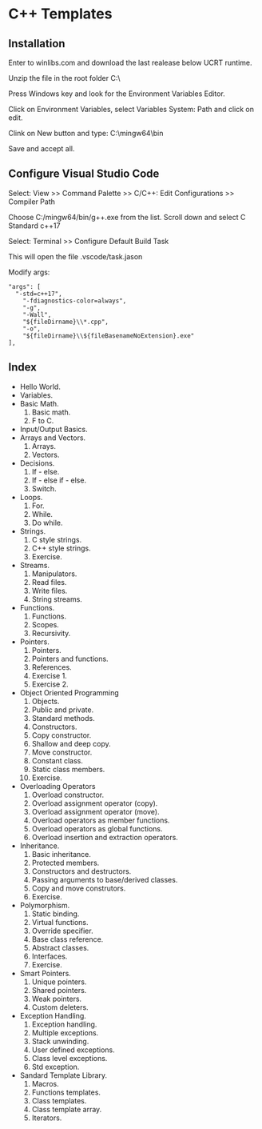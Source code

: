 # C++ Templates

## Installation

Enter to winlibs.com and download the last realease below UCRT runtime.

Unzip the file in the root folder C:\

Press Windows key and look for the Environment Variables Editor.

Click on Environment Variables, select Variables System: Path and click on edit.

Clink on New button and type: C:\mingw64\bin

Save and accept all.

## Configure Visual Studio Code

Select: View >> Command Palette >> C/C++: Edit Configurations >> Compiler Path

Choose C:/mingw64/bin/g++.exe from the list. Scroll down and select C Standard c++17

Select: Terminal >> Configure Default Build Task

This will open the file .vscode/task.jason

Modify args:

```
"args": [
  "-std=c++17",
	"-fdiagnostics-color=always",
	"-g",
	"-Wall",
	"${fileDirname}\\*.cpp",
	"-o",
	"${fileDirname}\\${fileBasenameNoExtension}.exe"
],
```

## Index

  + Hello World.
  + Variables.
  + Basic Math.
    1. Basic math.
    2. F to C.
  + Input/Output Basics.
  + Arrays and Vectors.
    1. Arrays.
    2. Vectors.
  + Decisions.
    1. If - else.
    2. If - else if - else.
    3. Switch.
  + Loops.
    1. For.
    2. While.
    3. Do while.
  + Strings.
    1. C style strings.
    2. C++ style strings.
    3. Exercise.
  + Streams.
    1. Manipulators.
    2. Read files.
    3. Write files.
    4. String streams.
  + Functions.
    1. Functions.
    2. Scopes.
    3. Recursivity.
  + Pointers.
    1. Pointers.
    2. Pointers and functions.
    3. References.
    4. Exercise 1.
    5. Exercise 2.
  + Object Oriented Programming
    1. Objects.
    2. Public and private.
    3. Standard methods.
    4. Constructors.
    5. Copy constructor.
    6. Shallow and deep copy.
    7. Move constructor.
    8. Constant class.
    9. Static class members.
    10. Exercise.
  + Overloading Operators
    1. Overload constructor.
    2. Overload assignment operator (copy).
    3. Overload assignment operator (move).
    4. Overload operators as member functions.
    5. Overload operators as global functions.
    6. Overload insertion and extraction operators.
  + Inheritance.
    1. Basic inheritance.
    2. Protected members.
    3. Constructors and destructors.
    4. Passing arguments to base/derived classes.
    5. Copy and move construtors.
    6. Exercise.
  + Polymorphism.
    1. Static binding.
    2. Virtual functions.
    3. Override specifier.
    4. Base class reference.
    5. Abstract classes.
    6. Interfaces.
    7. Exercise.
  + Smart Pointers.
    1. Unique pointers.
    2. Shared pointers.
    3. Weak pointers.
    4. Custom deleters.
  + Exception Handling.
    1. Exception handling.
    2. Multiple exceptions.
    3. Stack unwinding.
    4. User defined exceptions.
    5. Class level exceptions.
    6. Std exception.
  + Sandard Template Library.
    1. Macros.
    2. Functions templates.
    3. Class templates.
    4. Class template array.
    5. Iterators.